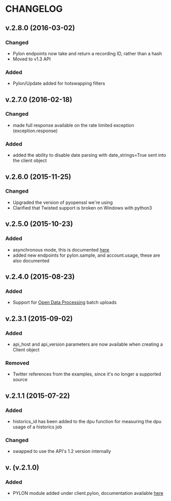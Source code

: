 CHANGELOG
================================

## v.2.8.0 (2016-03-02)
### Changed
* Pylon endpoints now take and return a recording ID, rather than a hash
* Moved to v1.3 API

### Added
* Pylon/Update added for hotswapping filters

## v.2.7.0 (2016-02-18)
### Changed
* made full response available on the rate limited exception (exception.response)

### Added
* added the ability to disable date parsing with date_strings=True sent into the client object

## v.2.6.0 (2015-11-25)
### Changed
* Upgraded the version of pyopenssl we're using
* Clarified that Twisted support is broken on Windows with python3

## v.2.5.0 (2015-10-23)
### Added
* asynchronous mode, this is documented [here](http://datasift.github.io/datasift-python/async.html)
* added new endpoints for pylon.sample, and account.usage, these are also documented

## v.2.4.0 (2015-08-23)
### Added
* Support for [Open Data Processing](https://datasift.com/products/open-data-processing-for-twitter/) batch uploads

## v.2.3.1 (2015-09-02)
### Added
* api_host and api_version parameters are now available when creating a Client object
### Removed
* Twitter references from the examples, since it's no longer a supported source

## v.2.1.1 (2015-07-22)
### Added      <!-- New feature added -->
* historics_id has been added to the dpu function for measuring the dpu usage of a historics job
### Changed    <!-- Existing feature has been changed -->
* swapped to use the API's 1.2 version internally

## v. (v.2.1.0)
### Added
* PYLON module added under client.pylon, documentation available [here](http://datasift.github.io/datasift-python/datasift.html#datasift-pylon-module)
